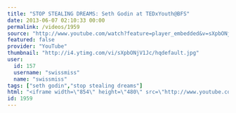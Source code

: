 ```yaml
---
title: "STOP STEALING DREAMS: Seth Godin at TEDxYouth@BFS"
date: 2013-06-07 02:10:33 00:00
permalink: /videos/1959
source: "http://www.youtube.com/watch?feature=player_embedded&v=sXpbONjV1Jc#!"
featured: false
provider: "YouTube"
thumbnail: "http://i4.ytimg.com/vi/sXpbONjV1Jc/hqdefault.jpg"
user:
  id: 157
  username: "swissmiss"
  name: "swissmiss"
tags: ["seth godin","stop stealing dreams"]
html: "<iframe width=\"854\" height=\"480\" src=\"http://www.youtube.com/embed/sXpbONjV1Jc?wmode=transparent&feature=oembed\" frameborder=\"0\" allowfullscreen></iframe>"
id: 1959
---
```


